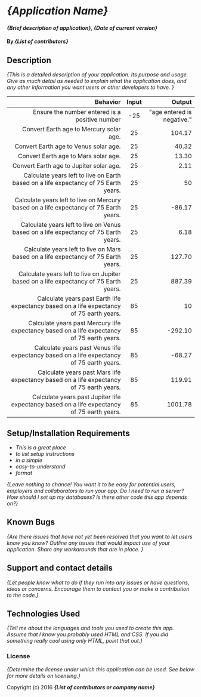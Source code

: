 # _{Application Name}_

#### _{Brief description of application}, {Date of current version}_

#### By _**{List of contributors}**_

## Description

_{This is a detailed description of your application. Its purpose and usage.  Give as much detail as needed to explain what the application does, and any other information you want users or other developers to have. }_

|   Behavior    |   Input     |     Output    |
|--------------:|:-----------:|--------------:|
|Ensure the number entered is a positive number |-25 |"age entered is negative."|
|Convert Earth age to Mercury solar age. |25 |104.17 |
|Convert Earth age to Venus solar age. |25 |40.32 |
|Convert Earth age to Mars solar age. |25 |13.30 |
|Convert Earth age to Jupiter solar age. |25 |2.11 |
|Calculate years left to live on Earth based on a life expectancy of 75 Earth years. |25 |50 |
|Calculate years left to live on Mercury based on a life expectancy of 75 Earth years. |25 |-86.17 |
|Calculate years left to live on Venus based on a life expectancy of 75 Earth years. |25 |6.18 |
|Calculate years left to live on Mars based on a life expectancy of 75 Earth years. |25 |127.70 |
|Calculate years left to live on Jupiter based on a life expectancy of 75 Earth years. |25 |887.39 |
|Calculate years past Earth life expectancy based on a life expectancy of 75 earth years. |85 |10 |
|Calculate years past Mercury life expectancy based on a life expectancy of 75 earth years. |85 |-292.10 |
|Calculate years past Venus life expectancy based on a life expectancy of 75 earth years. |85 |-68.27 |
|Calculate years past Mars life expectancy based on a life expectancy of 75 earth years. |85 |119.91 |
|Calculate years past Jupiter life expectancy based on a life expectancy of 75 earth years. |85 |1001.78 |





## Setup/Installation Requirements

* _This is a great place_
* _to list setup instructions_
* _in a simple_
* _easy-to-understand_
* _format_

_{Leave nothing to chance! You want it to be easy for potential users, employers and collaborators to run your app. Do I need to run a server? How should I set up my databases? Is there other code this app depends on?}_

## Known Bugs

_{Are there issues that have not yet been resolved that you want to let users know you know?  Outline any issues that would impact use of your application.  Share any workarounds that are in place. }_

## Support and contact details

_{Let people know what to do if they run into any issues or have questions, ideas or concerns.  Encourage them to contact you or make a contribution to the code.}_

## Technologies Used

_{Tell me about the languages and tools you used to create this app. Assume that I know you probably used HTML and CSS. If you did something really cool using only HTML, point that out.}_

### License

*{Determine the license under which this application can be used.  See below for more details on licensing.}*

Copyright (c) 2016 **_{List of contributors or company name}_**
